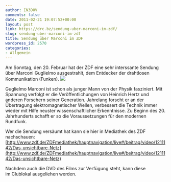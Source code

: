 ```yaml
---
author: IN3DOV
comments: false
date: 2011-02-21 19:07:52+00:00
layout: post
link: https://drc.bz/sendung-uber-marconi-im-zdf/
slug: sendung-uber-marconi-im-zdf
title: Sendung über Marconi im ZDF
wordpress_id: 2570
categories:
- Allgemein
---
```


Am Sonntag, den 20. Februar hat der ZDF eine sehr interssante Sendung über Marconi Guglielmo ausgestrahlt, dem Entdecker der drahtlosen Kommunikation (Funken). [![](https://drc.bz/wp-content/uploads/2011/02/marcon.jpg)](https://drc.bz/wp-content/uploads/2011/02/marcon.jpg)

Guglielmo Marconi ist schon als junger Mann von der Physik fasziniert. Mit Spannung verfolgt er die Veröffentlichungen von Heinrich Hertz und anderen Forschern seiner Generation. Jahrelang forscht er an der Übertragung elektromagnetischer Wellen, verbessert die Technik immer wieder mit Hilfe neuster wissenschaftlicher Erkenntnisse. Zu Beginn des 20. Jahrhunderts schafft er so die Voraussetzungen für den modernen Rundfunk.

Wer die Sendung versäumt hat kann sie hier in Mediathek des ZDF nachschauen: [http://www.zdf.de/ZDFmediathek/hauptnavigation/live#/beitrag/video/1211142/Das-unsichtbare-Netz](http://www.zdf.de/ZDFmediathek/hauptnavigation/live#/beitrag/video/1211142/Das-unsichtbare-Netz)

Nachdem auch die DVD des Films zur Verfügung steht, kann diese im Clublokal ausgeliehen werden.
